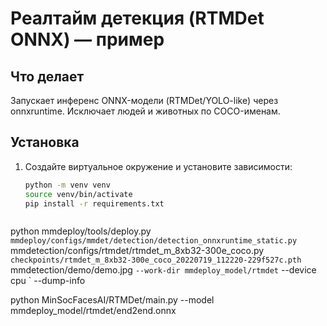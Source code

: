 # Реалтайм детекция (RTMDet ONNX) — пример

## Что делает
Запускает инференс ONNX-модели (RTMDet/YOLO-like) через onnxruntime. Исключает людей и животных по COCO-именам.

## Установка
1. Создайте виртуальное окружение и установите зависимости:
   ```bash
   python -m venv venv
   source venv/bin/activate
   pip install -r requirements.txt



python mmdeploy/tools/deploy.py `
  mmdeploy/configs/mmdet/detection/detection_onnxruntime_static.py `
  mmdetection/configs/rtmdet/rtmdet_m_8xb32-300e_coco.py `
  checkpoints/rtmdet_m_8xb32-300e_coco_20220719_112220-229f527c.pth `
  mmdetection/demo/demo.jpg `
  --work-dir mmdeploy_model/rtmdet `
  --device cpu `
  --dump-info



python MinSocFacesAI/RTMDet/main.py --model mmdeploy_model/rtmdet/end2end.onnx